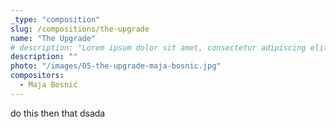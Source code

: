 ```yaml
---
_type: "composition"
slug: /compositions/the-upgrade
name: "The Upgrade"
# description: "Lorem ipsum dolor sit amet, consectetur adipiscing elit, sed do eiusmod tempor incididunt ut labore et dolore magna aliqua. Ut enim ad minim veniam, quis nostrud exercitation ullamco laboris nisi ut aliquip ex ea commodo consequat. Duis aute irure dolor in reprehenderit in voluptate velit esse cillum dolore eu fugiat nulla pariatur. Excepteur sint occaecat cupidatat non proident, sunt in culpa qui officia deserunt mollit anim id est laborum."
description: ""
photo: "/images/05-the-upgrade-maja-bosnic.jpg"
compositors:
  - Maja Bosnić
---
```


do this
then that
dsada
